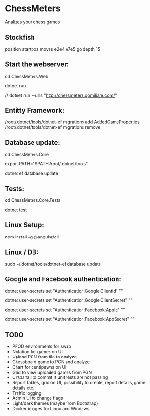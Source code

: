 # ChessMeters
Analizes your chess games

## Stockfish
position startpos moves e2e4 e7e5
go depth 15

## Start the webserver:

cd ChessMeters.Web

dotnet run

// dotnet run --urls "http://chessmeters.gomiliare.com/"

## Entitty Framework:
/root/.dotnet/tools/dotnet-ef migrations add AddedGameProperties
/root/.dotnet/tools/dotnet-ef migrations remove

## Database update:

cd ChessMeters.Core

export PATH="$PATH:/root/.dotnet/tools"

dotnet ef database update

## Tests:

cd ChessMeters.Core.Tests

dotnet test

## Linux Setup:

npm install -g @angular/cli

## Linux / DB:

sudo ~/.dotnet/tools/dotnet-ef database update

## Google and Facebook authentication:

dotnet user-secrets set "Authentication:Google:ClientId" "<client-id>"
  
dotnet user-secrets set "Authentication:Google:ClientSecret" "<client-secret>"

dotnet user-secrets set "Authentication:Facebook:AppId" "<app-id>"

dotnet user-secrets set "Authentication:Facebook:AppSecret" "<app-secret>"

## TODO
- PROD environments for swap
- Notation for games on UI
- Upload PGN from file to analyze
- Chessboard game to PGN and analyze
- Chart for centipawns on UI
- Grid to view uploaded games from PGN
- CI/CD fail to commit if unit tests are not passing
- Report tables, grid on UI, possibility to create, report details, game details etc.
- Traffic logging
- Admin UI to change flags
- Light/dark themes (maybe from Bootstrap)
- Docker images for Linux and Windows


